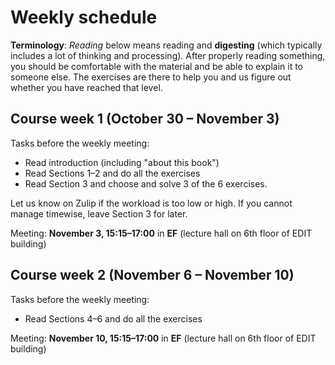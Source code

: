 # Weekly schedule

**Terminology**:
*Reading* below means reading and **digesting** (which typically includes a lot of thinking and processing).
After properly reading something, you should be comfortable with the material and be able to explain it to someone else.
The exercises are there to help you and us figure out whether you have reached that level.

## Course week 1 (October 30 – November 3)

Tasks before the weekly meeting:

* Read introduction (including "about this book")
* Read Sections 1–2 and do all the exercises
* Read Section 3 and choose and solve 3 of the 6 exercises.

Let us know on Zulip if the workload is too low or high.
If you cannot manage timewise, leave Section 3 for later.

Meeting: **November 3, 15:15–17:00** in **EF** (lecture hall on 6th floor of EDIT building)

## Course week 2 (November 6 – November 10)

Tasks before the weekly meeting:

* Read Sections 4–6 and do all the exercises

Meeting: **November 10, 15:15–17:00** in **EF** (lecture hall on 6th floor of EDIT building)
